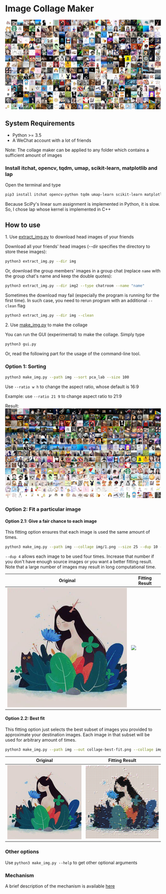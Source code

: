 # Image Collage Maker

![](result-rand.png)

## System Requirements

- Python >= 3.5
- A WeChat account with a lot of friends

Note: The collage maker can be applied to any folder which contains a sufficient amount of images

### Install itchat, opencv, tqdm, umap, scikit-learn, matplotlib and lap

Open the terminal and type

```bash
pip3 install itchat opencv-python tqdm umap-learn scikit-learn matplotlib lap
```

Because SciPy's linear sum assignment is implemented in Python, it is slow. So, I chose lap whose kernel is implemented in C++

## How to use

1\. Use [extract_img.py](extract_img.py) to download head images of your friends

Download all your friends' head images (--dir specifies the directory to store these images):

```bash
python3 extract_img.py --dir img 
```

Or, download the group members' images in a group chat (replace ```name``` with the group chat's name and keep the double quotes):

```bash
python3 extract_img.py --dir img2 --type chatroom --name "name"
```

Sometimes the download may fail (especially the program is running for the first time). In such case, you need to rerun program with an additional ```--clean``` flag

```bash
python3 extract_img.py --dir img --clean
```

2\. Use [make_img.py](make_img.py) to make the collage

You can run the GUI (experimental) to make the collage. Simply type

```bash
python3 gui.py
```

Or, read the following part for the usage of the command-line tool.

### Option 1: Sorting

```bash
python3 make_img.py --path img --sort pca_lab --size 100
```

Use ```--ratio w h``` to change the aspect ratio, whose default is 16:9

Example: use ```--ratio 21 9``` to change aspect ratio to 21:9

Result:
![PCA-LAB](result-tsne_bgr.png)

### Option 2: Fit a particular image

#### Option 2.1: Give a fair chance to each image

This fitting option ensures that each image is used the same amount of times.

```bash
python3 make_img.py --path img --collage img/1.png --size 25 --dup 10 --out collage.png
```

```--dup 4``` allows each image to be used four times. Increase that number if you don't have enough source images or you want a better fitting result. Note that a large number of images may result in long computational time.

| Original                           | Fitting Result                        |
| ---------------------------------- | ------------------------------------- |
| <img src="dest.png" width="400px"> | <img src="collage.png" width="400px"> |


#### Option 2.2: Best fit

This fitting option just selects the best subset of images you provided to approximate your destination images. Each image in that subset will be used for arbitrary amount of times.

```bash
python3 make_img.py --path img --out collage-best-fit.png --collage img/1.png --size 25 --uneven
```

| Original                           | Fitting Result                                          |
| ---------------------------------- | ------------------------------------------------------- |
| <img src="dest.png" width="400px"> | <img src="collage-best-fit_bgr_-1.0.png" width="400px"> |


### Other options

Use ```python3 make_img.py --help``` to get other optional arguments

### Mechanism

A brief description of the mechanism is available [here](Mechanism.md)

